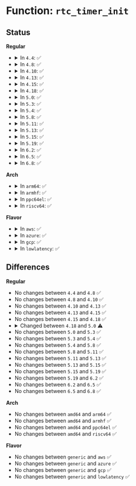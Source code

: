 # Function: <code>rtc_timer_init</code>

## Status
<b>Regular</b>
<ul>
<li>
<details>
<summary>In <code>4.4</code>: ✅</summary>

```c
void rtc_timer_init(struct rtc_timer *timer, void (*f)(void *), void *data);
```

**Collision:** Unique Global

**Inline:** No

**Transformation:** False

**Instances:**

```
In drivers/rtc/interface.c (ffffffff81675280)
Location: drivers/rtc/interface.c:909
Inline: False
Direct callers:
  - kernel/time/alarmtimer.c:alarmtimer_init
  - drivers/rtc/class.c:rtc_device_register
  - drivers/rtc/class.c:rtc_device_register
```
**Symbols:**

```
ffffffff81675280-ffffffff816752a1: rtc_timer_init (STB_GLOBAL)
```
</details>
</li>
<li>
<details>
<summary>In <code>4.8</code>: ✅</summary>

```c
void rtc_timer_init(struct rtc_timer *timer, void (*f)(void *), void *data);
```

**Collision:** Unique Global

**Inline:** No

**Transformation:** False

**Instances:**

```
In drivers/rtc/interface.c (ffffffff816d5a50)
Location: drivers/rtc/interface.c:917
Inline: False
Direct callers:
  - kernel/time/alarmtimer.c:alarmtimer_init
  - drivers/rtc/class.c:rtc_device_register
  - drivers/rtc/class.c:rtc_device_register
```
**Symbols:**

```
ffffffff816d5a50-ffffffff816d5a71: rtc_timer_init (STB_GLOBAL)
```
</details>
</li>
<li>
<details>
<summary>In <code>4.10</code>: ✅</summary>

```c
void rtc_timer_init(struct rtc_timer *timer, void (*f)(void *), void *data);
```

**Collision:** Unique Global

**Inline:** No

**Transformation:** False

**Instances:**

```
In drivers/rtc/interface.c (ffffffff81705730)
Location: drivers/rtc/interface.c:917
Inline: False
Direct callers:
  - kernel/time/alarmtimer.c:alarmtimer_init
  - drivers/rtc/class.c:rtc_device_register
  - drivers/rtc/class.c:rtc_device_register
```
**Symbols:**

```
ffffffff81705730-ffffffff81705751: rtc_timer_init (STB_GLOBAL)
```
</details>
</li>
<li>
<details>
<summary>In <code>4.13</code>: ✅</summary>

```c
void rtc_timer_init(struct rtc_timer *timer, void (*f)(void *), void *data);
```

**Collision:** Unique Global

**Inline:** No

**Transformation:** False

**Instances:**

```
In drivers/rtc/interface.c (ffffffff8171b1d0)
Location: drivers/rtc/interface.c:924
Inline: False
Direct callers:
  - drivers/rtc/class.c:rtc_allocate_device
  - drivers/rtc/class.c:rtc_allocate_device
```
**Symbols:**

```
ffffffff8171b1d0-ffffffff8171b1f1: rtc_timer_init (STB_GLOBAL)
```
</details>
</li>
<li>
<details>
<summary>In <code>4.15</code>: ✅</summary>

```c
void rtc_timer_init(struct rtc_timer *timer, void (*f)(void *), void *data);
```

**Collision:** Unique Global

**Inline:** No

**Transformation:** False

**Instances:**

```
In drivers/rtc/interface.c (ffffffff8178c470)
Location: drivers/rtc/interface.c:924
Inline: False
Direct callers:
  - drivers/rtc/class.c:rtc_allocate_device
  - drivers/rtc/class.c:rtc_allocate_device
```
**Symbols:**

```
ffffffff8178c470-ffffffff8178c491: rtc_timer_init (STB_GLOBAL)
```
</details>
</li>
<li>
<details>
<summary>In <code>4.18</code>: ✅</summary>

```c
void rtc_timer_init(struct rtc_timer *timer, void (*f)(void *), void *data);
```

**Collision:** Unique Global

**Inline:** No

**Transformation:** False

**Instances:**

```
In drivers/rtc/interface.c (ffffffff817ce9f0)
Location: drivers/rtc/interface.c:1034
Inline: False
Direct callers:
  - kernel/time/alarmtimer.c:alarmtimer_init
  - drivers/rtc/class.c:rtc_allocate_device
  - drivers/rtc/class.c:rtc_allocate_device
```
**Symbols:**

```
ffffffff817ce9f0-ffffffff817cea11: rtc_timer_init (STB_GLOBAL)
```
</details>
</li>
<li>
<details>
<summary>In <code>5.0</code>: ✅</summary>

```c
void rtc_timer_init(struct rtc_timer *timer, void (*f)(struct rtc_device *), struct rtc_device *rtc);
```

**Collision:** Unique Global

**Inline:** No

**Transformation:** False

**Instances:**

```
In drivers/rtc/interface.c (ffffffff817f5b30)
Location: drivers/rtc/interface.c:960
Inline: False
Direct callers:
  - kernel/time/alarmtimer.c:alarmtimer_init
  - drivers/rtc/class.c:devm_rtc_allocate_device
  - drivers/rtc/class.c:devm_rtc_allocate_device
```
**Symbols:**

```
ffffffff817f5b30-ffffffff817f5b4d: rtc_timer_init (STB_GLOBAL)
```
</details>
</li>
<li>
<details>
<summary>In <code>5.3</code>: ✅</summary>

```c
void rtc_timer_init(struct rtc_timer *timer, void (*f)(struct rtc_device *), struct rtc_device *rtc);
```

**Collision:** Unique Global

**Inline:** No

**Transformation:** False

**Instances:**

```
In drivers/rtc/interface.c (ffffffff818367f0)
Location: drivers/rtc/interface.c:954
Inline: False
Direct callers:
  - kernel/time/alarmtimer.c:alarmtimer_init
  - drivers/rtc/class.c:devm_rtc_allocate_device
  - drivers/rtc/class.c:devm_rtc_allocate_device
```
**Symbols:**

```
ffffffff818367f0-ffffffff8183680d: rtc_timer_init (STB_GLOBAL)
```
</details>
</li>
<li>
<details>
<summary>In <code>5.4</code>: ✅</summary>

```c
void rtc_timer_init(struct rtc_timer *timer, void (*f)(struct rtc_device *), struct rtc_device *rtc);
```

**Collision:** Unique Global

**Inline:** No

**Transformation:** False

**Instances:**

```
In drivers/rtc/interface.c (ffffffff81868160)
Location: drivers/rtc/interface.c:962
Inline: False
Direct callers:
  - kernel/time/alarmtimer.c:alarmtimer_init
  - drivers/rtc/class.c:devm_rtc_allocate_device
  - drivers/rtc/class.c:devm_rtc_allocate_device
```
**Symbols:**

```
ffffffff81868160-ffffffff8186817d: rtc_timer_init (STB_GLOBAL)
```
</details>
</li>
<li>
<details>
<summary>In <code>5.8</code>: ✅</summary>

```c
void rtc_timer_init(struct rtc_timer *timer, void (*f)(struct rtc_device *), struct rtc_device *rtc);
```

**Collision:** Unique Global

**Inline:** No

**Transformation:** False

**Instances:**

```
In drivers/rtc/interface.c (ffffffff8193bc80)
Location: drivers/rtc/interface.c:975
Inline: False
Direct callers:
  - kernel/time/alarmtimer.c:alarmtimer_init
  - drivers/rtc/class.c:rtc_allocate_device
  - drivers/rtc/class.c:rtc_allocate_device
```
**Symbols:**

```
ffffffff8193bc80-ffffffff8193bc9d: rtc_timer_init (STB_GLOBAL)
```
</details>
</li>
<li>
<details>
<summary>In <code>5.11</code>: ✅</summary>

```c
void rtc_timer_init(struct rtc_timer *timer, void (*f)(struct rtc_device *), struct rtc_device *rtc);
```

**Collision:** Unique Global

**Inline:** No

**Transformation:** False

**Instances:**

```
In drivers/rtc/interface.c (ffffffff81941f50)
Location: drivers/rtc/interface.c:975
Inline: False
Direct callers:
  - kernel/time/alarmtimer.c:alarmtimer_init
  - drivers/rtc/class.c:rtc_allocate_device
  - drivers/rtc/class.c:rtc_allocate_device
```
**Symbols:**

```
ffffffff81941f50-ffffffff81941f6d: rtc_timer_init (STB_GLOBAL)
```
</details>
</li>
<li>
<details>
<summary>In <code>5.13</code>: ✅</summary>

```c
void rtc_timer_init(struct rtc_timer *timer, void (*f)(struct rtc_device *), struct rtc_device *rtc);
```

**Collision:** Unique Global

**Inline:** No

**Transformation:** False

**Instances:**

```
In drivers/rtc/interface.c (ffffffff819256e0)
Location: drivers/rtc/interface.c:961
Inline: False
Direct callers:
  - kernel/time/alarmtimer.c:alarmtimer_init
  - drivers/rtc/class.c:devm_rtc_allocate_device
  - drivers/rtc/class.c:devm_rtc_allocate_device
```
**Symbols:**

```
ffffffff819256e0-ffffffff819256fd: rtc_timer_init (STB_GLOBAL)
```
</details>
</li>
<li>
<details>
<summary>In <code>5.15</code>: ✅</summary>

```c
void rtc_timer_init(struct rtc_timer *timer, void (*f)(struct rtc_device *), struct rtc_device *rtc);
```

**Collision:** Unique Global

**Inline:** No

**Transformation:** False

**Instances:**

```
In drivers/rtc/interface.c (ffffffff819c8660)
Location: drivers/rtc/interface.c:961
Inline: False
Direct callers:
  - kernel/time/alarmtimer.c:alarmtimer_init
  - drivers/rtc/class.c:devm_rtc_allocate_device
  - drivers/rtc/class.c:devm_rtc_allocate_device
```
**Symbols:**

```
ffffffff819c8660-ffffffff819c867d: rtc_timer_init (STB_GLOBAL)
```
</details>
</li>
<li>
<details>
<summary>In <code>5.19</code>: ✅</summary>

```c
void rtc_timer_init(struct rtc_timer *timer, void (*f)(struct rtc_device *), struct rtc_device *rtc);
```

**Collision:** Unique Global

**Inline:** No

**Transformation:** False

**Instances:**

```
In drivers/rtc/interface.c (ffffffff81b29570)
Location: drivers/rtc/interface.c:975
Inline: False
Direct callers:
  - kernel/time/alarmtimer.c:alarmtimer_init
  - drivers/rtc/class.c:rtc_allocate_device
  - drivers/rtc/class.c:rtc_allocate_device
```
**Symbols:**

```
ffffffff81b29570-ffffffff81b29597: rtc_timer_init (STB_GLOBAL)
```
</details>
</li>
<li>
<details>
<summary>In <code>6.2</code>: ✅</summary>

```c
void rtc_timer_init(struct rtc_timer *timer, void (*f)(struct rtc_device *), struct rtc_device *rtc);
```

**Collision:** Unique Global

**Inline:** No

**Transformation:** False

**Instances:**

```
In drivers/rtc/interface.c (ffffffff81cbd120)
Location: drivers/rtc/interface.c:975
Inline: False
Direct callers:
  - kernel/time/alarmtimer.c:alarmtimer_init
  - drivers/rtc/class.c:rtc_allocate_device
  - drivers/rtc/class.c:rtc_allocate_device
```
**Symbols:**

```
ffffffff81cbd120-ffffffff81cbd147: rtc_timer_init (STB_GLOBAL)
```
</details>
</li>
<li>
<details>
<summary>In <code>6.5</code>: ✅</summary>

```c
void rtc_timer_init(struct rtc_timer *timer, void (*f)(struct rtc_device *), struct rtc_device *rtc);
```

**Collision:** Unique Global

**Inline:** No

**Transformation:** False

**Instances:**

```
In drivers/rtc/interface.c (ffffffff81d24a30)
Location: drivers/rtc/interface.c:975
Inline: False
Direct callers:
  - kernel/time/alarmtimer.c:alarmtimer_init
  - drivers/rtc/class.c:rtc_allocate_device
  - drivers/rtc/class.c:rtc_allocate_device
```
**Symbols:**

```
ffffffff81d24a30-ffffffff81d24a57: rtc_timer_init (STB_GLOBAL)
```
</details>
</li>
<li>
<details>
<summary>In <code>6.8</code>: ✅</summary>

```c
void rtc_timer_init(struct rtc_timer *timer, void (*f)(struct rtc_device *), struct rtc_device *rtc);
```

**Collision:** Unique Global

**Inline:** No

**Transformation:** False

**Instances:**

```
In drivers/rtc/interface.c (ffffffff81dda790)
Location: drivers/rtc/interface.c:975
Inline: False
Direct callers:
  - kernel/time/alarmtimer.c:alarmtimer_init
  - drivers/rtc/class.c:rtc_allocate_device
  - drivers/rtc/class.c:rtc_allocate_device
```
**Symbols:**

```
ffffffff81dda790-ffffffff81dda7b7: rtc_timer_init (STB_GLOBAL)
```
</details>
</li>
</ul>
<b>Arch</b>
<ul>
<li>
<details>
<summary>In <code>arm64</code>: ✅</summary>

```c
void rtc_timer_init(struct rtc_timer *timer, void (*f)(struct rtc_device *), struct rtc_device *rtc);
```

**Collision:** Unique Global

**Inline:** No

**Transformation:** False

**Instances:**

```
In drivers/rtc/interface.c (ffff800010aa9de8)
Location: drivers/rtc/interface.c:962
Inline: False
Direct callers:
  - kernel/time/alarmtimer.c:alarmtimer_init
  - drivers/rtc/class.c:devm_rtc_allocate_device
  - drivers/rtc/class.c:devm_rtc_allocate_device
```
**Symbols:**

```
ffff800010aa9de8-ffff800010aa9e28: rtc_timer_init (STB_GLOBAL)
```
</details>
</li>
<li>
<details>
<summary>In <code>armhf</code>: ✅</summary>

```c
void rtc_timer_init(struct rtc_timer *timer, void (*f)(struct rtc_device *), struct rtc_device *rtc);
```

**Collision:** Unique Global

**Inline:** No

**Transformation:** False

**Instances:**

```
In drivers/rtc/interface.c (c0b88c4c)
Location: drivers/rtc/interface.c:962
Inline: False
Direct callers:
  - kernel/time/alarmtimer.c:alarmtimer_init
  - drivers/rtc/class.c:devm_rtc_allocate_device
  - drivers/rtc/class.c:devm_rtc_allocate_device
```
**Symbols:**

```
c0b88c4c-c0b88c74: rtc_timer_init (STB_GLOBAL)
```
</details>
</li>
<li>
<details>
<summary>In <code>ppc64el</code>: ✅</summary>

```c
void rtc_timer_init(struct rtc_timer *timer, void (*f)(struct rtc_device *), struct rtc_device *rtc);
```

**Collision:** Unique Global

**Inline:** No

**Transformation:** False

**Instances:**

```
In drivers/rtc/interface.c (c000000000b8bfe0)
Location: drivers/rtc/interface.c:962
Inline: False
Direct callers:
  - kernel/time/alarmtimer.c:alarmtimer_init
  - drivers/rtc/class.c:devm_rtc_allocate_device
  - drivers/rtc/class.c:devm_rtc_allocate_device
```
**Symbols:**

```
c000000000b8bfe0-c000000000b8c000: rtc_timer_init (STB_GLOBAL)
```
</details>
</li>
<li>
<details>
<summary>In <code>riscv64</code>: ✅</summary>

```c
void rtc_timer_init(struct rtc_timer *timer, void (*f)(struct rtc_device *), struct rtc_device *rtc);
```

**Collision:** Unique Global

**Inline:** No

**Transformation:** False

**Instances:**

```
In drivers/rtc/interface.c (ffffffe0006b53e6)
Location: drivers/rtc/interface.c:962
Inline: False
Direct callers:
  - kernel/time/alarmtimer.c:alarmtimer_init
  - drivers/rtc/class.c:devm_rtc_allocate_device
  - drivers/rtc/class.c:devm_rtc_allocate_device
```
**Symbols:**

```
ffffffe0006b53e6-ffffffe0006b5420: rtc_timer_init (STB_GLOBAL)
```
</details>
</li>
</ul>
<b>Flavor</b>
<ul>
<li>
<details>
<summary>In <code>aws</code>: ✅</summary>

```c
void rtc_timer_init(struct rtc_timer *timer, void (*f)(struct rtc_device *), struct rtc_device *rtc);
```

**Collision:** Unique Global

**Inline:** No

**Transformation:** False

**Instances:**

```
In drivers/rtc/interface.c (ffffffff8181ae10)
Location: drivers/rtc/interface.c:962
Inline: False
Direct callers:
  - kernel/time/alarmtimer.c:alarmtimer_init
  - drivers/rtc/class.c:devm_rtc_allocate_device
  - drivers/rtc/class.c:devm_rtc_allocate_device
```
**Symbols:**

```
ffffffff8181ae10-ffffffff8181ae2d: rtc_timer_init (STB_GLOBAL)
```
</details>
</li>
<li>
<details>
<summary>In <code>azure</code>: ✅</summary>

```c
void rtc_timer_init(struct rtc_timer *timer, void (*f)(struct rtc_device *), struct rtc_device *rtc);
```

**Collision:** Unique Global

**Inline:** No

**Transformation:** False

**Instances:**

```
In drivers/rtc/interface.c (ffffffff817e2500)
Location: drivers/rtc/interface.c:962
Inline: False
Direct callers:
  - kernel/time/alarmtimer.c:alarmtimer_init
  - drivers/rtc/class.c:devm_rtc_allocate_device
  - drivers/rtc/class.c:devm_rtc_allocate_device
```
**Symbols:**

```
ffffffff817e2500-ffffffff817e251d: rtc_timer_init (STB_GLOBAL)
```
</details>
</li>
<li>
<details>
<summary>In <code>gcp</code>: ✅</summary>

```c
void rtc_timer_init(struct rtc_timer *timer, void (*f)(struct rtc_device *), struct rtc_device *rtc);
```

**Collision:** Unique Global

**Inline:** No

**Transformation:** False

**Instances:**

```
In drivers/rtc/interface.c (ffffffff8185c2f0)
Location: drivers/rtc/interface.c:962
Inline: False
Direct callers:
  - kernel/time/alarmtimer.c:alarmtimer_init
  - drivers/rtc/class.c:devm_rtc_allocate_device
  - drivers/rtc/class.c:devm_rtc_allocate_device
```
**Symbols:**

```
ffffffff8185c2f0-ffffffff8185c30d: rtc_timer_init (STB_GLOBAL)
```
</details>
</li>
<li>
<details>
<summary>In <code>lowlatency</code>: ✅</summary>

```c
void rtc_timer_init(struct rtc_timer *timer, void (*f)(struct rtc_device *), struct rtc_device *rtc);
```

**Collision:** Unique Global

**Inline:** No

**Transformation:** False

**Instances:**

```
In drivers/rtc/interface.c (ffffffff81877550)
Location: drivers/rtc/interface.c:962
Inline: False
Direct callers:
  - kernel/time/alarmtimer.c:alarmtimer_init
  - drivers/rtc/class.c:devm_rtc_allocate_device
  - drivers/rtc/class.c:devm_rtc_allocate_device
```
**Symbols:**

```
ffffffff81877550-ffffffff8187756d: rtc_timer_init (STB_GLOBAL)
```
</details>
</li>
</ul>

## Differences
<b>Regular</b>
<ul>
<li>
No changes between <code>4.4</code> and <code>4.8</code> ✅
</li>
<li>
No changes between <code>4.8</code> and <code>4.10</code> ✅
</li>
<li>
No changes between <code>4.10</code> and <code>4.13</code> ✅
</li>
<li>
No changes between <code>4.13</code> and <code>4.15</code> ✅
</li>
<li>
No changes between <code>4.15</code> and <code>4.18</code> ✅
</li>
<li>
<details>
<summary>Changed between <code>4.18</code> and <code>5.0</code> ⚠️</summary>
<ul>
<li>
<b>Param added. </b>
<code>struct rtc_device *rtc</code>
</li>
<li>
<b>Param removed. </b>
<code>void *data</code>
</li>
<li>
<b>Param type changed. </b>
<code>void (*f)(void *)</code> ➡️ <code>void (*f)(struct rtc_device *)</code>
</li>
</ul>
</details>
</li>
<li>
No changes between <code>5.0</code> and <code>5.3</code> ✅
</li>
<li>
No changes between <code>5.3</code> and <code>5.4</code> ✅
</li>
<li>
No changes between <code>5.4</code> and <code>5.8</code> ✅
</li>
<li>
No changes between <code>5.8</code> and <code>5.11</code> ✅
</li>
<li>
No changes between <code>5.11</code> and <code>5.13</code> ✅
</li>
<li>
No changes between <code>5.13</code> and <code>5.15</code> ✅
</li>
<li>
No changes between <code>5.15</code> and <code>5.19</code> ✅
</li>
<li>
No changes between <code>5.19</code> and <code>6.2</code> ✅
</li>
<li>
No changes between <code>6.2</code> and <code>6.5</code> ✅
</li>
<li>
No changes between <code>6.5</code> and <code>6.8</code> ✅
</li>
</ul>
<b>Arch</b>
<ul>
<li>
No changes between <code>amd64</code> and <code>arm64</code> ✅
</li>
<li>
No changes between <code>amd64</code> and <code>armhf</code> ✅
</li>
<li>
No changes between <code>amd64</code> and <code>ppc64el</code> ✅
</li>
<li>
No changes between <code>amd64</code> and <code>riscv64</code> ✅
</li>
</ul>
<b>Flavor</b>
<ul>
<li>
No changes between <code>generic</code> and <code>aws</code> ✅
</li>
<li>
No changes between <code>generic</code> and <code>azure</code> ✅
</li>
<li>
No changes between <code>generic</code> and <code>gcp</code> ✅
</li>
<li>
No changes between <code>generic</code> and <code>lowlatency</code> ✅
</li>
</ul>
